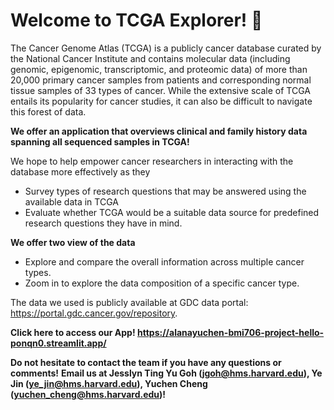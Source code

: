 # Welcome to TCGA Explorer! 👋
The Cancer Genome Atlas (TCGA) is a publicly cancer database curated by the National Cancer Institute and contains molecular data (including genomic, epigenomic, transcriptomic, and proteomic data) of more than 20,000 primary cancer samples from patients and corresponding normal tissue samples of 33 types of cancer. While the extensive scale of TCGA entails its popularity for cancer studies, it can also be difficult to navigate this forest of data.  
  
   **We offer an application that overviews clinical and family history data spanning all sequenced samples in TCGA!**  
     
   We hope to help empower cancer researchers in interacting with the database more effectively as they
   - Survey types of research questions that may be answered using the available data in TCGA
   - Evaluate whether TCGA would be a suitable data source for predefined research questions they have in mind.   
     
   **We offer two view of the data**
   - Explore and compare the overall information across multiple cancer types.
   - Zoom in to explore the data composition of a specific cancer type.
      
 The data we used is publicly available at GDC data portal:  https://portal.gdc.cancer.gov/repository.
 
 **Click here to access our App! https://alanayuchen-bmi706-project-hello-ponqn0.streamlit.app/**
    
 **Do not hesitate to contact the team if you have any questions or comments!**
 **Email us at Jesslyn Ting Yu Goh (jgoh@hms.harvard.edu), Ye Jin (ye_jin@hms.harvard.edu), Yuchen Cheng (yuchen_cheng@hms.harvard.edu)!**
